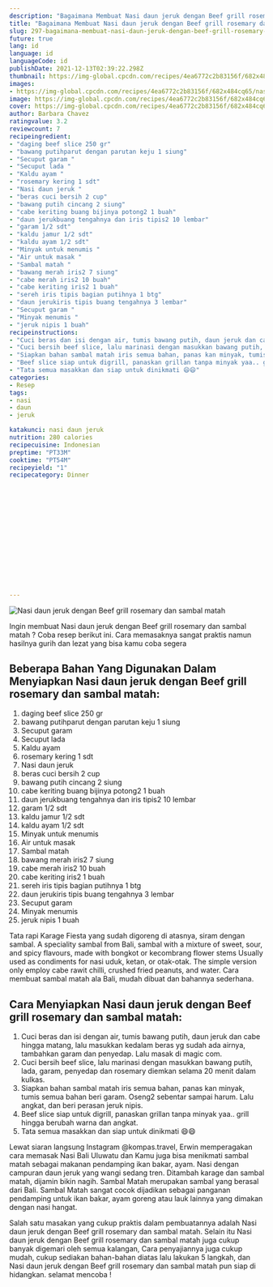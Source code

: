 ```yaml
---
description: "Bagaimana Membuat Nasi daun jeruk dengan Beef grill rosemary dan sambal matah Anti Gagal"
title: "Bagaimana Membuat Nasi daun jeruk dengan Beef grill rosemary dan sambal matah Anti Gagal"
slug: 297-bagaimana-membuat-nasi-daun-jeruk-dengan-beef-grill-rosemary-dan-sambal-matah-anti-gagal
future: true
lang: id
language: id
languageCode: id
publishDate: 2021-12-13T02:39:22.298Z 
thumbnail: https://img-global.cpcdn.com/recipes/4ea6772c2b83156f/682x484cq65/nasi-daun-jeruk-dengan-beef-grill-rosemary-dan-sambal-matah-foto-resep-utama.png
images:
- https://img-global.cpcdn.com/recipes/4ea6772c2b83156f/682x484cq65/nasi-daun-jeruk-dengan-beef-grill-rosemary-dan-sambal-matah-foto-resep-utama.png
image: https://img-global.cpcdn.com/recipes/4ea6772c2b83156f/682x484cq65/nasi-daun-jeruk-dengan-beef-grill-rosemary-dan-sambal-matah-foto-resep-utama.png
cover: https://img-global.cpcdn.com/recipes/4ea6772c2b83156f/682x484cq65/nasi-daun-jeruk-dengan-beef-grill-rosemary-dan-sambal-matah-foto-resep-utama.png
author: Barbara Chavez
ratingvalue: 3.2
reviewcount: 7
recipeingredient:
- "daging beef slice 250 gr"
- "bawang putihparut dengan parutan keju 1 siung"
- "Secuput garam "
- "Secuput lada "
- "Kaldu ayam "
- "rosemary kering 1 sdt"
- "Nasi daun jeruk "
- "beras cuci bersih 2 cup"
- "bawang putih cincang 2 siung"
- "cabe keriting buang bijinya potong2 1 buah"
- "daun jerukbuang tengahnya dan iris tipis2 10 lembar"
- "garam 1/2 sdt"
- "kaldu jamur 1/2 sdt"
- "kaldu ayam 1/2 sdt"
- "Minyak untuk menumis "
- "Air untuk masak "
- "Sambal matah "
- "bawang merah iris2 7 siung"
- "cabe merah iris2 10 buah"
- "cabe keriting iris2 1 buah"
- "sereh iris tipis bagian putihnya 1 btg"
- "daun jerukiris tipis buang tengahnya 3 lembar"
- "Secuput garam "
- "Minyak menumis "
- "jeruk nipis 1 buah"
recipeinstructions:
- "Cuci beras dan isi dengan air, tumis bawang putih, daun jeruk dan cabe hingga matang, lalu masukkan kedalam beras yg sudah ada airnya, tambahkan garam dan penyedap. Lalu masak di magic com."
- "Cuci bersih beef slice, lalu marinasi dengan masukkan bawang putih, lada, garam, penyedap dan rosemary diemkan selama 20 menit dalam kulkas."
- "Siapkan bahan sambal matah iris semua bahan, panas kan minyak, tumis semua bahan beri garam. Oseng2 sebentar sampai harum. Lalu angkat, dan beri perasan jeruk nipis."
- "Beef slice siap untuk digrill, panaskan grillan tanpa minyak yaa.. grill hingga berubah warna dan angkat."
- "Tata semua masakkan dan siap untuk dinikmati 😄😄"
categories:
- Resep
tags:
- nasi
- daun
- jeruk

katakunci: nasi daun jeruk 
nutrition: 280 calories
recipecuisine: Indonesian
preptime: "PT33M"
cooktime: "PT54M"
recipeyield: "1"
recipecategory: Dinner


     
    
    
    
    
    
    
    
    
    
    
      
    
---
```



![Nasi daun jeruk dengan Beef grill rosemary dan sambal matah](https://img-global.cpcdn.com/recipes/4ea6772c2b83156f/682x484cq65/nasi-daun-jeruk-dengan-beef-grill-rosemary-dan-sambal-matah-foto-resep-utama.png)

Ingin membuat Nasi daun jeruk dengan Beef grill rosemary dan sambal matah ? Coba resep berikut ini. Cara memasaknya sangat praktis namun hasilnya gurih dan lezat yang bisa kamu coba segera

<!--inarticleads1-->

## Beberapa Bahan Yang Digunakan Dalam Menyiapkan Nasi daun jeruk dengan Beef grill rosemary dan sambal matah:

1. daging beef slice 250 gr
1. bawang putihparut dengan parutan keju 1 siung
1. Secuput garam 
1. Secuput lada 
1. Kaldu ayam 
1. rosemary kering 1 sdt
1. Nasi daun jeruk 
1. beras cuci bersih 2 cup
1. bawang putih cincang 2 siung
1. cabe keriting buang bijinya potong2 1 buah
1. daun jerukbuang tengahnya dan iris tipis2 10 lembar
1. garam 1/2 sdt
1. kaldu jamur 1/2 sdt
1. kaldu ayam 1/2 sdt
1. Minyak untuk menumis 
1. Air untuk masak 
1. Sambal matah 
1. bawang merah iris2 7 siung
1. cabe merah iris2 10 buah
1. cabe keriting iris2 1 buah
1. sereh iris tipis bagian putihnya 1 btg
1. daun jerukiris tipis buang tengahnya 3 lembar
1. Secuput garam 
1. Minyak menumis 
1. jeruk nipis 1 buah

Tata rapi Karage Fiesta yang sudah digoreng di atasnya, siram dengan sambal. A speciality sambal from Bali, sambal with a mixture of sweet, sour, and spicy flavours, made with bongkot or kecombrang flower stems Usually used as condiments for nasi uduk, ketan, or otak-otak. The simple version only employ cabe rawit chilli, crushed fried peanuts, and water. Cara membuat sambal matah ala Bali, mudah dibuat dan bahannya sederhana. 

<!--inarticleads2-->

## Cara Menyiapkan Nasi daun jeruk dengan Beef grill rosemary dan sambal matah:

1. Cuci beras dan isi dengan air, tumis bawang putih, daun jeruk dan cabe hingga matang, lalu masukkan kedalam beras yg sudah ada airnya, tambahkan garam dan penyedap. Lalu masak di magic com.
1. Cuci bersih beef slice, lalu marinasi dengan masukkan bawang putih, lada, garam, penyedap dan rosemary diemkan selama 20 menit dalam kulkas.
1. Siapkan bahan sambal matah iris semua bahan, panas kan minyak, tumis semua bahan beri garam. Oseng2 sebentar sampai harum. Lalu angkat, dan beri perasan jeruk nipis.
1. Beef slice siap untuk digrill, panaskan grillan tanpa minyak yaa.. grill hingga berubah warna dan angkat.
1. Tata semua masakkan dan siap untuk dinikmati 😄😄


Lewat siaran langsung Instagram @kompas.travel, Erwin memperagakan cara memasak Nasi Bali Uluwatu dan Kamu juga bisa menikmati sambal matah sebagai makanan pendamping ikan bakar, ayam. Nasi dengan campuran daun jeruk yang wangi sedang tren. Ditambah karage dan sambal matah, dijamin bikin nagih. Sambal Matah merupakan sambal yang berasal dari Bali. Sambal Matah sangat cocok dijadikan sebagai panganan pendamping untuk ikan bakar, ayam goreng atau lauk lainnya yang dimakan dengan nasi hangat. 

Salah satu masakan yang cukup praktis dalam pembuatannya adalah  Nasi daun jeruk dengan Beef grill rosemary dan sambal matah. Selain itu  Nasi daun jeruk dengan Beef grill rosemary dan sambal matah  juga cukup banyak digemari oleh semua kalangan, Cara penyajiannya juga cukup mudah, cukup sediakan bahan-bahan diatas lalu lakukan 5 langkah, dan  Nasi daun jeruk dengan Beef grill rosemary dan sambal matah  pun siap di hidangkan. selamat mencoba !
